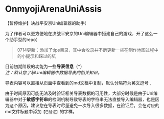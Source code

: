# OnmyojiArenaUniAssis
【暂停维护】决战平安京Uni编辑器的助手）

为了作者可以更方便地在决战平安京的Uni编辑器中搭建自己的游戏，开了这么一个助手型的repo）

> 0714更新：添加了tips目录，其中会收录并不断更新一些在制作地图过程中的小提示和踩过的坑

目前初期阶段的功能为一些**导表信息**（*）  
*注：默认您了解Uni编辑器中数据导表的相关知识。*


导表内容可以直接从页面中查看到的md文档中复制，默认分隔符为英文逗号 `,`


由于时间原因可能无法及时验证相关导表数据的可用性，大部分时候是由于Uni编辑器中对于**敏感字符串**的检测机制导致导表的字符串无法直接导入编辑器，也是因为这个原因，建议您在导表时尽量避免一次导入很多数据，在验证后，会在对应的md文件标题中添加`【已验证】`的字样。

